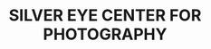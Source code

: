 ---
title: "SILVER EYE CENTER FOR PHOTOGRAPHY"
url: /pittsburgh/silver-eye-center-for-photography/
shop: art
---